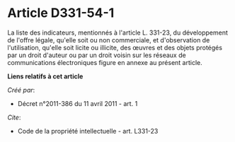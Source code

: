 # Article D331-54-1

La liste des indicateurs, mentionnés à l'article L. 331-23, du développement de l'offre légale, qu'elle soit ou non
commerciale, et d'observation de l'utilisation, qu'elle soit licite ou illicite, des œuvres et des objets protégés par un
droit d'auteur ou par un droit voisin sur les réseaux de communications électroniques figure en annexe au présent article.

**Liens relatifs à cet article**

_Créé par_:

  - Décret n°2011-386 du 11 avril 2011 - art. 1

_Cite_:

  - Code de la propriété intellectuelle - art. L331-23
